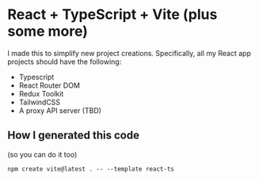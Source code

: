# React + TypeScript + Vite (plus some more)

I made this to simplify new project creations. Specifically, all my React app projects should have the following:

- Typescript
- React Router DOM
- Redux Toolkit
- TailwindCSS
- A proxy API server (TBD)

## How I generated this code

(so you can do it too)

`npm create vite@latest . -- --template react-ts`
